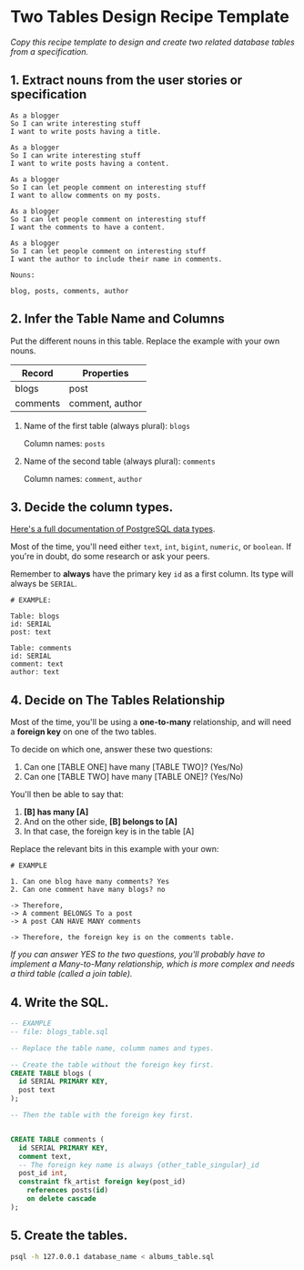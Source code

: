 # Two Tables Design Recipe Template

_Copy this recipe template to design and create two related database tables from a specification._

## 1. Extract nouns from the user stories or specification

```
As a blogger
So I can write interesting stuff
I want to write posts having a title.

As a blogger
So I can write interesting stuff
I want to write posts having a content.

As a blogger
So I can let people comment on interesting stuff
I want to allow comments on my posts.

As a blogger
So I can let people comment on interesting stuff
I want the comments to have a content.

As a blogger
So I can let people comment on interesting stuff
I want the author to include their name in comments.
```

```
Nouns:

blog, posts, comments, author
```

## 2. Infer the Table Name and Columns

Put the different nouns in this table. Replace the example with your own nouns.

| Record                | Properties          |
| --------------------- | ------------------  |
| blogs                 | post
| comments              | comment, author

1. Name of the first table (always plural): `blogs` 

    Column names: `posts`

2. Name of the second table (always plural): `comments` 

    Column names: `comment`, `author`

## 3. Decide the column types.

[Here's a full documentation of PostgreSQL data types](https://www.postgresql.org/docs/current/datatype.html).

Most of the time, you'll need either `text`, `int`, `bigint`, `numeric`, or `boolean`. If you're in doubt, do some research or ask your peers.

Remember to **always** have the primary key `id` as a first column. Its type will always be `SERIAL`.

```
# EXAMPLE:

Table: blogs
id: SERIAL
post: text

Table: comments
id: SERIAL
comment: text
author: text
```

## 4. Decide on The Tables Relationship

Most of the time, you'll be using a **one-to-many** relationship, and will need a **foreign key** on one of the two tables.

To decide on which one, answer these two questions:

1. Can one [TABLE ONE] have many [TABLE TWO]? (Yes/No)
2. Can one [TABLE TWO] have many [TABLE ONE]? (Yes/No)

You'll then be able to say that:

1. **[B] has many [A]**
2. And on the other side, **[B] belongs to [A]**
3. In that case, the foreign key is in the table [A]

Replace the relevant bits in this example with your own:

```
# EXAMPLE

1. Can one blog have many comments? Yes
2. Can one comment have many blogs? no

-> Therefore,
-> A comment BELONGS To a post
-> A post CAN HAVE MANY comments

-> Therefore, the foreign key is on the comments table.
```

*If you can answer YES to the two questions, you'll probably have to implement a Many-to-Many relationship, which is more complex and needs a third table (called a join table).*

## 4. Write the SQL.

```sql
-- EXAMPLE
-- file: blogs_table.sql

-- Replace the table name, columm names and types.

-- Create the table without the foreign key first.
CREATE TABLE blogs (
  id SERIAL PRIMARY KEY,
  post text
);

-- Then the table with the foreign key first.


CREATE TABLE comments (
  id SERIAL PRIMARY KEY,
  comment text,
  -- The foreign key name is always {other_table_singular}_id
  post_id int,
  constraint fk_artist foreign key(post_id)
    references posts(id)
    on delete cascade
);
```

## 5. Create the tables.

```bash
psql -h 127.0.0.1 database_name < albums_table.sql
```

